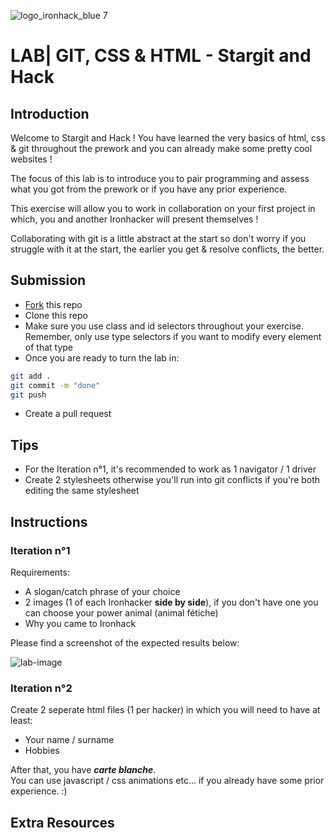 ![logo_ironhack_blue 7](https://user-images.githubusercontent.com/23629340/40541063-a07a0a8a-601a-11e8-91b5-2f13e4e6b441.png)

# LAB| GIT, CSS & HTML - Stargit and Hack

## Introduction

Welcome to Stargit and Hack !
You have learned the very basics of html, css & git throughout the prework and you can already make some pretty cool websites !

The focus of this lab is to introduce you to pair programming and assess what you got from the prework or if you have any prior experience.

This exercise will allow you to work in collaboration on your first project in which, you and another Ironhacker will present themselves !

Collaborating with git is a little abstract at the start so don't worry if you struggle with it at the start, the earlier you get & resolve conflicts, the better.

## Submission

- [Fork](https://guides.github.com/activities/forking/) this repo
- Clone this repo
- Make sure you use class and id selectors throughout your exercise. Remember, only use type selectors if you want to modify every element of that type
- Once you are ready to turn the lab in:

```bash
git add .
git commit -m "done"
git push
```

- Create a pull request

## Tips

- For the Iteration n°1, it's recommended to work as 1 navigator / 1 driver
- Create 2 stylesheets otherwise you'll run into git conflicts if you're both editing the same stylesheet

## Instructions

### Iteration n°1

Requirements:

- A slogan/catch phrase of your choice
- 2 images (1 of each Ironhacker **side by side**), if you don't have one you can choose your power animal (animal fétiche)
- Why you came to Ironhack

Please find a screenshot of the expected results below:

![lab-image](https://user-images.githubusercontent.com/49310883/106426814-8c680080-6466-11eb-9b9c-ecd124fe3a91.png)

### Iteration n°2

Create 2 seperate html files (1 per hacker) in which you will need to have at least:  

- Your name / surname
- Hobbies

After that, you have **_carte blanche_**.  
You can use javascript / css animations etc... if you already have some prior experience. :)

## Extra Resources
